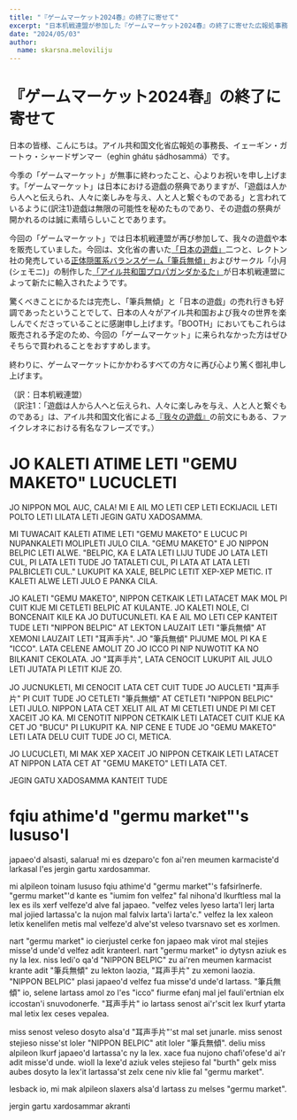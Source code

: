 ```yaml
---
title: "『ゲームマーケット2024春』の終了に寄せて"
excerpt: "日本机戦連盟が参加した『ゲームマーケット2024春』の終了に寄せた広報処事務長のコメントです。"
date: "2024/05/03"
author:
  name: skarsna.meloviliju
---
```


# 『ゲームマーケット2024春』の終了に寄せて

日本の皆様、こんにちは。アイル共和国文化省広報処の事務長、イェーギン・ガートゥ・シャードザンマー（eghin ghátu ṣádhosammá）です。

今季の「ゲームマーケット」が無事に終わったこと、心よりお祝いを申し上げます。「ゲームマーケット」は日本における遊戯の祭典でありますが、「遊戯は人から人へと伝えられ、人々に楽しみを与え、人と人と繋ぐものである」と言われているように(訳注1)遊戯は無限の可能性を秘めたものであり、その遊戯の祭典が開かれるのは誠に素晴らしいことであります。

今回の「ゲームマーケット」では日本机戦連盟が再び参加して、我々の遊戯や本を販売していました。今回は、文化省の書いた[「日本の遊戯」](https://x.com/cet2kaik/status/1782211240129151299)二つと、レクトン社の発売している[正体隠匿系バランスゲーム「筆兵無傾」](https://x.com/cet2kaik/status/1780642196737396973)およびサークル「小月(シェモニ)」の制作した[「アイル共和国プロパガンダかるた」](https://x.com/cet2kaik/status/1780642196737396973)が日本机戦連盟によって新たに輸入されたようです。

驚くべきことにかるたは完売し、「筆兵無傾」と「日本の遊戯」の売れ行きも好調であったということでして、日本の人々がアイル共和国および我々の世界を楽しんでくださっていることに感謝申し上げます。「BOOTH」においてもこれらは販売される予定のため、今回の「ゲームマーケット」に来られなかった方はぜひそちらで買われることをおすすめします。

終わりに、ゲームマーケットにかかわるすべての方々に再び心より篤く御礼申し上げます。

（訳：日本机戦連盟）<br>
（訳注1：「遊戯は人から人へと伝えられ、人々に楽しみを与え、人と人と繋ぐものである」は、アイル共和国文化省による[『我々の遊戯』](https://cet2kaik.booth.pm/items/4781852)の前文にもある、ファイクレオネにおける有名なフレーズです。）

# <span lang="x-ycaxen-medium">JO KALETI ATIME LETI "GEMU MAKETO" LUCUCLETI</span>
<div lang="x-ycaxen-medium">

JO NIPPON MOL AUC, CALA! MI E AIL MO LETI CEP LETI ECKIJACIL LETI POLTO LETI LILATA LETI JEGIN GATU XADOSAMMA.

MI TUWACAIT KALETI ATIME LETI "GEMU MAKETO" E LUCUC PI NUPANKALETI MOLIPLETI JULO CILA. "GEMU MAKETO" E JO NIPPON BELPIC LETI ALWE. "BELPIC, KA E LATA LETI LIJU TUDE JO LATA LETI CUL, PI LATA LETI TUDE JO TATALETI CUL, PI LATA AT LATA LETI PALBICLETI CUL." LUKUPIT KA XALE, BELPIC LETIT XEP-XEP METIC. IT KALETI ALWE LETI JULO E PANKA CILA.

JO KALETI "GEMU MAKETO", NIPPON CETKAIK LETI LATACET MAK MOL PI CUIT KIJE MI CETLETI BELPIC AT KULANTE. JO KALETI NOLE, CI BONCENAIT KILE KA JO DUTUCUNLETI. KA E AIL MO LETI CEP KANTEIT TUDE LETI "NIPPON BELPIC" AT LEKTON LAUZAIT LETI "<span lang="x-linmarn">筆兵無傾</span>" AT XEMONI LAUZAIT LETI "<span lang="x-linmarn">耳声手片</span>". JO "<span lang="x-linmarn">筆兵無傾</span>" PIJUME MOL PI KA E "ICCO". LATA CELENE AMOLIT ZO JO ICCO PI NIP NUWOTIT KA NO BILKANIT CEKOLATA. JO "<span lang="x-linmarn">耳声手片</span>", LATA CENOCIT LUKUPIT AIL JULO LETI JUTATA PI LETIT KIJE ZO.

JO JUCNUKLETI, MI CENOCIT LATA CET CUIT TUDE JO AUCLETI "<span lang="x-linmarn">耳声手片</span>" PI CUIT TUDE JO CETLETI "<span lang="x-linmarn">筆兵無傾</span>" AT CETLETI "NIPPON BELPIC" LETI JULO. NIPPON LATA CET XELIT AIL AT MI CETLETI UNDE PI MI CET XACEIT JO KA. MI CENOTIT NIPPON CETKAIK LETI LATACET CUIT KIJE KA CET JO "BUCU" PI LUKUPIT KA. NIP CENE E TUDE JO "GEMU MAKETO" LETI LATA DELU CUIT TUDE JO CI, METICA.

JO LUCUCLETI, MI MAK XEP XACEIT JO NIPPON CETKAIK LETI LATACET AT NIPPON LATA CET AT "GEMU MAKETO" LETI LATA CET.

JEGIN GATU XADOSAMMA KANTEIT TUDE
</div>

# <span lang="x-lineparine">fqiu athime'd "germu market"'s lususo'l</span>
<div lang="x-lineparine">

japaeo'd alsasti, salarua! mi es dzeparo'c fon ai'ren meumen karmaciste'd larkasal l'es jergin gartu xardosammar.

mi alpileon toinam lususo fqiu athime'd "germu market"'s fafsirlnerfe. "germu market"'d kante es "iumim fon velfez" fal nihona'd lkurftless mal la lex es ils xerf velfeze'd alve fal japaeo. "velfez veles lyeso larta'l lerj larta mal jojied lartassa'c la nujon mal falvix larta'i larta'c." velfez la lex xaleon letix kenelifen metis mal velfeze'd alve'st veleso tvarsnavo set es xorlmen.

nart "germu market" io cierjustel cerke fon japaeo mak virot mal stejies misse'd unde'd velfez adit kranteerl. nart "germu market" io dytysn aziuk es ny la lex. niss ledi'o qa'd "<span lang="x-ycaxen-medium">NIPPON BELPIC</span>" zu ai'ren meumen karmacist krante adit "<span lang="x-linmarn">筆兵無傾</span>" zu lekton laozia, "<span lang="x-linmarn">耳声手片</span>" zu xemoni laozia. "<span lang="x-ycaxen-medium">NIPPON BELPIC</span>" plasi japaeo'd velfez fua misse'd unde'd lartass. "<span lang="x-linmarn">筆兵無傾</span>" io, selene lartass amol zo l'es "icco" fiurme efanj mal jel fauli'ertnian elx iccostan'i snuvodonerfe. "<span lang="x-linmarn">耳声手片</span>" io lartass senost ai'r'scit lex lkurf ytarta mal letix lex ceses vepalea.

miss senost veleso dosyto alsa'd "<span lang="x-linmarn">耳声手片</span>"'st mal set junarle. miss senost stejieso nisse'st loler "NIPPON BELPIC" atit loler "<span lang="x-linmarn">筆兵無傾</span>". deliu miss alpileon lkurf japaeo'd lartassa'c ny la lex. xace fua nujono chafi'ofese'd ai'r adit misse'd unde. wioll la lexe'd aziuk veles stejieso fal "burth" gelx miss aubes dosyto la lex'it lartassa'st zelx cene niv klie fal "germu market".

lesback io, mi mak alpileon slaxers alsa'd lartass zu melses "germu market".

jergin gartu xardosammar akranti

</div>